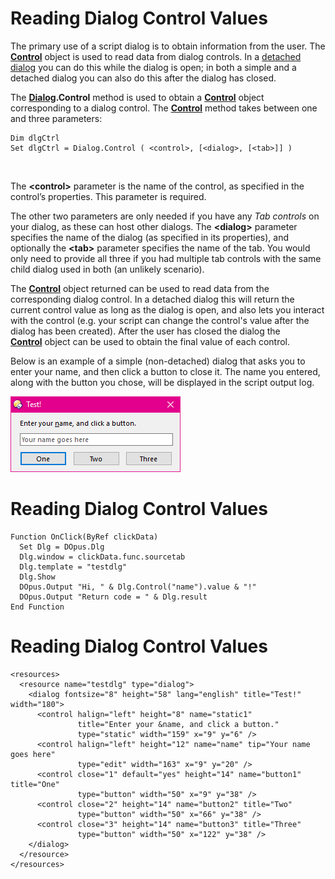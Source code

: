 # Reading Dialog Control Values

The primary use of a script dialog is to obtain information from the user. The **[Control](/Manual/reference/scripting_reference/scripting_objects/control.md)** object is used to read data from dialog controls. In a [detached dialog](the_dialog_message_loop/detached_dialogs.md) you can do this while the dialog is open; in both a simple and a detached dialog you can also do this after the dialog has closed.

The **[Dialog](/Manual/reference/scripting_reference/scripting_objects/dialog.md).Control** method is used to obtain a **[Control](/Manual/reference/scripting_reference/scripting_objects/control.md)** object corresponding to a dialog control. The **[Control](/Manual/reference/scripting_reference/scripting_objects/control.md)** method takes between one and three parameters:

    Dim dlgCtrl
    Set dlgCtrl = Dialog.Control ( <control>, [<dialog>, [<tab>]] )

 

The **\<control\>** parameter is the name of the control, as specified in the control’s properties. This parameter is required.

The other two parameters are only needed if you have any *Tab controls* on your dialog, as these can host other dialogs. The **\<dialog\>** parameter specifies the name of the dialog (as specified in its properties), and optionally the **\<tab\>** parameter specifies the name of the tab. You would only need to provide all three if you had multiple tab controls with the same child dialog used in both (an unlikely scenario).

The **[Control](/Manual/reference/scripting_reference/scripting_objects/control.md)** object returned can be used to read data from the corresponding dialog control. In a detached dialog this will return the current control value as long as the dialog is open, and also lets you interact with the control (e.g. your script can change the control's value after the dialog has been created). After the user has closed the dialog the **[Control](/Manual/reference/scripting_reference/scripting_objects/control.md)** object can be used to obtain the final value of each control.

Below is an example of a simple (non-detached) dialog that asks you to enter your name, and then click a button to close it. The name you entered, along with the button you chose, will be displayed in the script output log.

![](/Manual/images/media/image135.png)

# Reading Dialog Control Values

    Function OnClick(ByRef clickData)
      Set Dlg = DOpus.Dlg
      Dlg.window = clickData.func.sourcetab
      Dlg.template = "testdlg"
      Dlg.Show
      DOpus.Output "Hi, " & Dlg.Control("name").value & "!"
      DOpus.Output "Return code = " & Dlg.result
    End Function

# Reading Dialog Control Values

    <resources>
      <resource name="testdlg" type="dialog">
        <dialog fontsize="8" height="58" lang="english" title="Test!" width="180">
          <control halign="left" height="8" name="static1"
                   title="Enter your &name, and click a button."
                   type="static" width="159" x="9" y="6" />
          <control halign="left" height="12" name="name" tip="Your name goes here"
                   type="edit" width="163" x="9" y="20" />
          <control close="1" default="yes" height="14" name="button1" title="One"
                   type="button" width="50" x="9" y="38" />
          <control close="2" height="14" name="button2" title="Two"
                   type="button" width="50" x="66" y="38" />
          <control close="3" height="14" name="button3" title="Three"
                   type="button" width="50" x="122" y="38" />
        </dialog>
      </resource>
    </resources>
